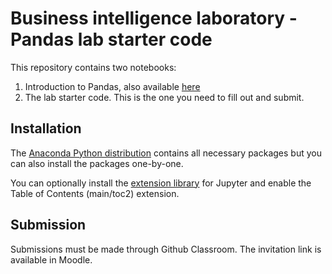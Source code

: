 # Business intelligence laboratory - Pandas lab starter code

This repository contains two notebooks:

1. Introduction to Pandas, also available [here](https://github.com/bi-labor/pandas-2021/blob/main/Pandas_introduction.ipynb)
2. The lab starter code. This is the one you need to fill out and submit.

## Installation

The [Anaconda Python distribution](https://docs.anaconda.com/anaconda/install/) contains all necessary packages but you can also install the packages one-by-one.

You can optionally install the [extension library](https://jupyter-contrib-nbextensions.readthedocs.io/en/latest/install.html) for Jupyter and enable the Table of Contents (main/toc2) extension.

## Submission

Submissions must be made through Github Classroom. The invitation link is available in Moodle.

